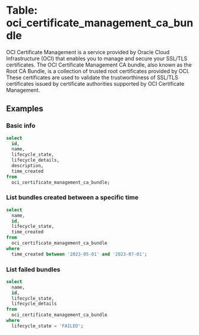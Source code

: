 # Table: oci_certificate_management_ca_bundle

OCI Certificate Management is a service provided by Oracle Cloud Infrastructure (OCI) that enables you to manage and secure your SSL/TLS certificates. The OCI Certificate Management CA bundle, also known as the Root CA Bundle, is a collection of trusted root certificates provided by OCI. These certificates are used to validate the trustworthiness of SSL/TLS certificates issued by certificate authorities supported by OCI Certificate Management.

## Examples

### Basic info

```sql
select
  id,
  name,
  lifecycle_state,
  lifecycle_details,
  description,
  time_created
from
  oci_certificate_management_ca_bundle;
```

### List bundles created between a specific time

```sql
select
  name,
  id,
  lifecycle_state,
  time_created
from
  oci_certificate_management_ca_bundle
where
  time_created between '2023-05-01' and '2023-07-01';
```

### List failed bundles

```sql
select
  name,
  id,
  lifecycle_state,
  lifecycle_details
from
  oci_certificate_management_ca_bundle
where
  lifecycle_state = 'FAILED';
```